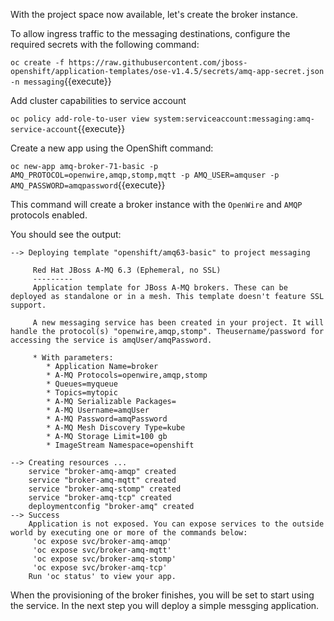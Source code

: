 With the project space now available, let's create the broker instance.

To allow ingress traffic to the messaging destinations, configure the required secrets with the following command:

``oc create -f https://raw.githubusercontent.com/jboss-openshift/application-templates/ose-v1.4.5/secrets/amq-app-secret.json -n messaging``{{execute}}

Add cluster capabilities to service account

``oc policy add-role-to-user view system:serviceaccount:messaging:amq-service-account``{{execute}}

Create a new app using the OpenShift command:

``oc new-app amq-broker-71-basic -p AMQ_PROTOCOL=openwire,amqp,stomp,mqtt -p AMQ_USER=amquser -p AMQ_PASSWORD=amqpassword``{{execute}}

This command will create a broker instance with the ``OpenWire`` and ``AMQP`` protocols enabled.

You should see the output:

```
--> Deploying template "openshift/amq63-basic" to project messaging

     Red Hat JBoss A-MQ 6.3 (Ephemeral, no SSL)
     ---------
     Application template for JBoss A-MQ brokers. These can be deployed as standalone or in a mesh. This template doesn't feature SSL support.

     A new messaging service has been created in your project. It will handle the protocol(s) "openwire,amqp,stomp". Theusername/password for accessing the service is amqUser/amqPassword.

     * With parameters:
        * Application Name=broker
        * A-MQ Protocols=openwire,amqp,stomp
        * Queues=myqueue
        * Topics=mytopic
        * A-MQ Serializable Packages=
        * A-MQ Username=amqUser
        * A-MQ Password=amqPassword
        * A-MQ Mesh Discovery Type=kube
        * A-MQ Storage Limit=100 gb
        * ImageStream Namespace=openshift

--> Creating resources ...
    service "broker-amq-amqp" created
    service "broker-amq-mqtt" created
    service "broker-amq-stomp" created
    service "broker-amq-tcp" created
    deploymentconfig "broker-amq" created
--> Success
    Application is not exposed. You can expose services to the outside world by executing one or more of the commands below:
     'oc expose svc/broker-amq-amqp'
     'oc expose svc/broker-amq-mqtt'
     'oc expose svc/broker-amq-stomp'
     'oc expose svc/broker-amq-tcp'
    Run 'oc status' to view your app.
```

When the provisioning of the broker finishes, you will be set to start using the service. In the next step you will deploy a simple messging application.